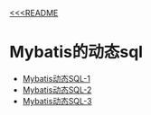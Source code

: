 [<<<README](../README.md)
# Mybatis的动态sql

- [Mybatis动态SQL-1](/md/Mybatis动态SQL-1.md)
- [Mybatis动态SQL-2](/md/Mybatis动态SQL-2.md)
- [Mybatis动态SQL-3](/md/Mybatis动态SQL-3.md)

  

